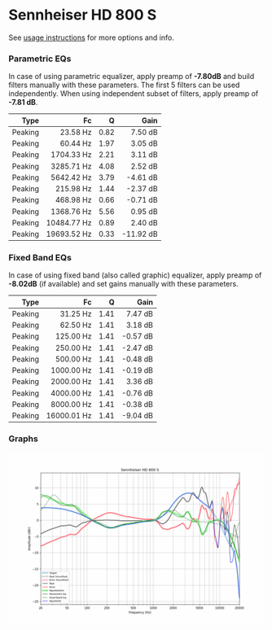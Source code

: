 # Sennheiser HD 800 S
See [usage instructions](https://github.com/jaakkopasanen/AutoEq#usage) for more options and info.

### Parametric EQs
In case of using parametric equalizer, apply preamp of **-7.80dB** and build filters manually
with these parameters. The first 5 filters can be used independently.
When using independent subset of filters, apply preamp of **-7.81 dB**.

| Type    | Fc          |    Q | Gain      |
|--------:|------------:|-----:|----------:|
| Peaking | 23.58 Hz    | 0.82 | 7.50 dB   |
| Peaking | 60.44 Hz    | 1.97 | 3.05 dB   |
| Peaking | 1704.33 Hz  | 2.21 | 3.11 dB   |
| Peaking | 3285.71 Hz  | 4.08 | 2.52 dB   |
| Peaking | 5642.42 Hz  | 3.79 | -4.61 dB  |
| Peaking | 215.98 Hz   | 1.44 | -2.37 dB  |
| Peaking | 468.98 Hz   | 0.66 | -0.71 dB  |
| Peaking | 1368.76 Hz  | 5.56 | 0.95 dB   |
| Peaking | 10484.77 Hz | 0.89 | 2.40 dB   |
| Peaking | 19693.52 Hz | 0.33 | -11.92 dB |

### Fixed Band EQs
In case of using fixed band (also called graphic) equalizer, apply preamp of **-8.02dB**
(if available) and set gains manually with these parameters.

| Type    | Fc          |    Q | Gain     |
|--------:|------------:|-----:|---------:|
| Peaking | 31.25 Hz    | 1.41 | 7.47 dB  |
| Peaking | 62.50 Hz    | 1.41 | 3.18 dB  |
| Peaking | 125.00 Hz   | 1.41 | -0.57 dB |
| Peaking | 250.00 Hz   | 1.41 | -2.47 dB |
| Peaking | 500.00 Hz   | 1.41 | -0.48 dB |
| Peaking | 1000.00 Hz  | 1.41 | -0.19 dB |
| Peaking | 2000.00 Hz  | 1.41 | 3.36 dB  |
| Peaking | 4000.00 Hz  | 1.41 | -0.76 dB |
| Peaking | 8000.00 Hz  | 1.41 | -0.38 dB |
| Peaking | 16000.01 Hz | 1.41 | -9.04 dB |

### Graphs
![](./Sennheiser%20HD%20800%20S.png)